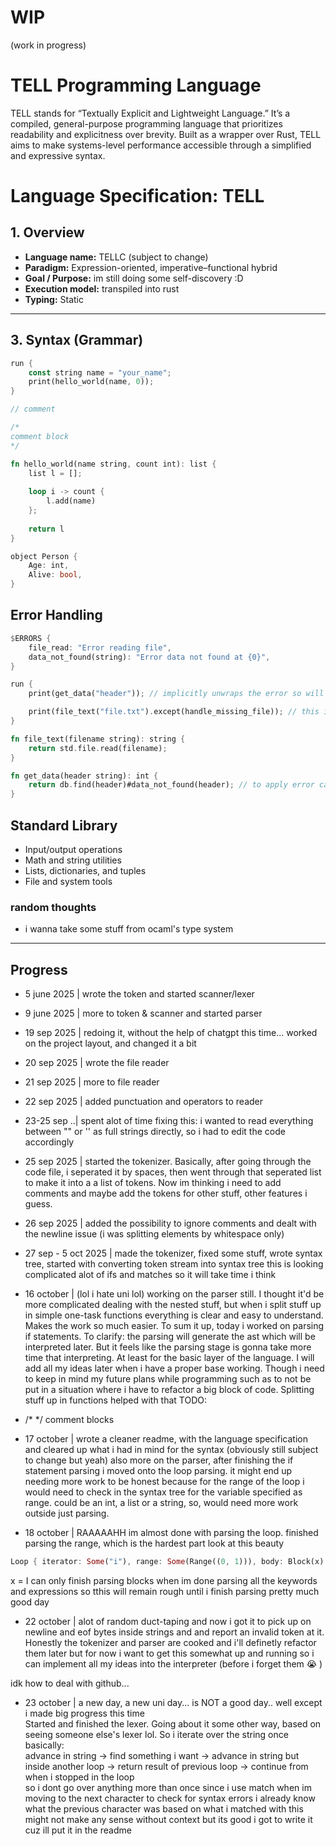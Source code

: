 
# WIP
(work in progress)

# TELL Programming Language

TELL stands for “Textually Explicit and Lightweight Language.” It’s a compiled, general-purpose programming language that prioritizes readability and explicitness over brevity. Built as a wrapper over Rust, TELL aims to make systems-level performance accessible through a simplified and expressive syntax.



# Language Specification: TELL

## 1. Overview
- **Language name:** TELLC (subject to change) 
- **Paradigm:** Expression-oriented, imperative–functional hybrid  
- **Goal / Purpose:** im still doing some self-discovery :D  
- **Execution model:** transpiled into rust  
- **Typing:** Static 

---


## 3. Syntax (Grammar)
```rs
run {
    const string name = "your_name";
    print(hello_world(name, 0));
}

// comment

/*
comment block
*/

fn hello_world(name string, count int): list {
    list l = [];
    
    loop i -> count {
        l.add(name)
    };
    
    return l
}

object Person {
    Age: int,
    Alive: bool,
}

```

## Error Handling

```rs
$ERRORS { 
    file_read: "Error reading file",
    data_not_found(string): "Error data not found at {0}",
}

run {
    print(get_data("header")); // implicitly unwraps the error so will PRINT an error if file_text = error, and all std funcs that return something, will return an error.

    print(file_text("file.txt").except(handle_missing_file)); // this is to deal manually with the error
}

fn file_text(filename string): string {
    return std.file.read(filename);
}

fn get_data(header string): int {
    return db.find(header)#data_not_found(header); // to apply error case to a function
}


```

## Standard Library

- Input/output operations  
- Math and string utilities  
- Lists, dictionaries, and tuples  
- File and system tools  

### random thoughts 
  
- i wanna take some stuff from ocaml's type system

---


## Progress
- 5 june 2025 | wrote the token and started scanner/lexer
- 9 june 2025 | more to token & scanner and started parser
- 19 sep 2025 | redoing it, without the help of chatgpt this time... worked on the project layout, and changed it a bit 
- 20 sep 2025 | wrote the file reader
- 21 sep 2025 | more to file reader
- 22 sep 2025 | added punctuation and operators to reader
- 23-25 sep ..| spent alot of time fixing this: i wanted to read everything between "" or '' as full strings directly, so i had to edit the code accordingly
- 25 sep 2025 | started the tokenizer. Basically, after going through the code file, i seperated it by spaces, then went through that seperated list to make it into a a list of tokens.
Now im thinking i need to add comments
and maybe add the tokens for other stuff, other features i guess.
- 26 sep 2025 | added the possibility to ignore comments and dealt with the newline issue (i was splitting elements by whitespace only)
- 27 sep - 5 oct 2025 | made the tokenizer, fixed some stuff, wrote syntax tree, started with converting token stream into syntax tree
this is looking complicated
alot of ifs and matches
so it will take time i think

- 16 october | (lol i hate uni lol) working on the parser still. I thought it'd be more complicated dealing with the nested stuff, but when i split stuff up in simple one-task functions everything is clear and easy to understand. Makes the work so much easier.
To sum it up, today i worked on parsing if statements.
To clarify: the parsing will generate the ast which will be interpreted later.
But it feels like the parsing stage is gonna take more time that interpreting. At least for the basic layer of the language. I will add all my ideas later when i have a proper base working. Though i need to keep in mind my future plans while programming such as to not be put in a situation where i have to refactor a big block of code. Splitting stuff up in functions helped with that
TODO: 
- /* */ comment blocks

- 17 october | wrote a cleaner readme, with the language specification and cleared up what i had in mind for the syntax (obviously still subject to change but yeah)
also more on the parser, after finishing the if statement parsing i moved onto the loop parsing.
it might end up needing more work to be honest because for the range of the loop i would need to check in the syntax tree for the variable specified as range. could be an int, a list or a string, so, would need more work outside just parsing.
- 18 october | RAAAAAHH im almost done with parsing the loop. finished parsing the range, which is the hardest part
look at this beauty 
```rust
Loop { iterator: Some("i"), range: Some(Range((0, 1))), body: Block(x) }
```
x = I can only finish parsing blocks when im done parsing all the keywords and expressions so tthis will remain rough until i finish parsing pretty much
good day 

- 22 october | alot of random duct-taping and now i got it to pick up on newline and eof bytes inside strings and and report an invalid token at it.
Honestly the tokenizer and parser are cooked and i'll definetly refactor them later but for now i want to get this somewhat up and running so i can implement all my ideas into the interpreter (before i forget them :sob: )

idk how to deal with github...
- 23 october | a new day, a new uni day... is NOT a good day.. well except i made big progress this time <br>
Started and finished the lexer. Going about it some other way, based on seeing someone else's lexer lol.
So i iterate over the string once <br>
basically: <br>
advance in string -> find something i want -> advance in string but inside another loop -> return result of previous loop -> continue from when i stopped in the loop<br>
so i dont go over anything more than once
since i use match
when im moving to the next character to check for syntax errors i already know what the previous character was based on what i matched with
this might not make any sense without context
but its good i got to write it
cuz ill put it in the readme
